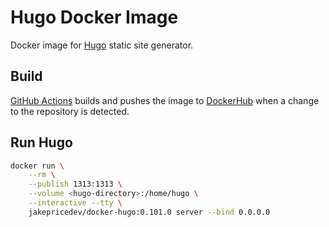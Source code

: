 # Hugo Docker Image

Docker image for [Hugo](https://gohugo.io/) static site generator.

## Build

[GitHub Actions](https://github.com/jakeprice-dev/docker-hugo/actions) builds and pushes the image to [DockerHub](https://hub.docker.com/r/jakepricedev/docker-hugo) when a change to the repository is detected.

## Run Hugo

```sh
docker run \
    --rm \
    --publish 1313:1313 \
    --volume <hugo-directory>:/home/hugo \
    --interactive --tty \
    jakepricedev/docker-hugo:0.101.0 server --bind 0.0.0.0
```

